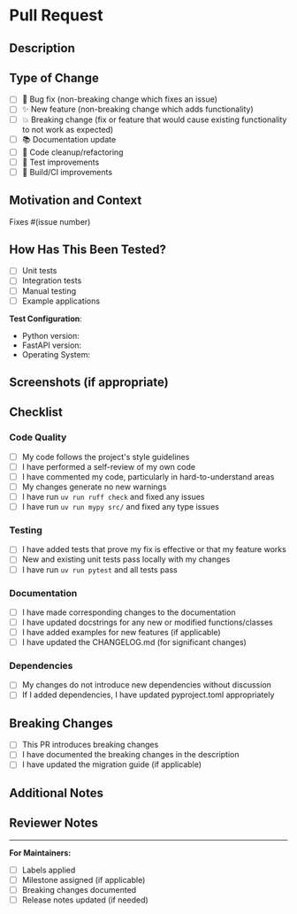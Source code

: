 # Pull Request

## Description

<!-- Provide a brief description of the changes in this PR -->

## Type of Change

<!-- Mark the relevant option with an "x" -->

- [ ] 🐛 Bug fix (non-breaking change which fixes an issue)
- [ ] ✨ New feature (non-breaking change which adds functionality)
- [ ] 💥 Breaking change (fix or feature that would cause existing functionality to not work as expected)
- [ ] 📚 Documentation update
- [ ] 🧹 Code cleanup/refactoring
- [ ] 🧪 Test improvements
- [ ] 🔧 Build/CI improvements

## Motivation and Context

<!-- Why is this change required? What problem does it solve? -->
<!-- If it fixes an open issue, please link to the issue here -->

Fixes #(issue number)

## How Has This Been Tested?

<!-- Please describe the tests that you ran to verify your changes -->
<!-- Provide instructions so we can reproduce -->

- [ ] Unit tests
- [ ] Integration tests
- [ ] Manual testing
- [ ] Example applications

**Test Configuration**:
- Python version:
- FastAPI version:
- Operating System:

## Screenshots (if appropriate)

<!-- Add screenshots to help explain your changes -->

## Checklist

<!-- Mark completed items with an "x" -->

### Code Quality
- [ ] My code follows the project's style guidelines
- [ ] I have performed a self-review of my own code
- [ ] I have commented my code, particularly in hard-to-understand areas
- [ ] My changes generate no new warnings
- [ ] I have run `uv run ruff check` and fixed any issues
- [ ] I have run `uv run mypy src/` and fixed any type issues

### Testing
- [ ] I have added tests that prove my fix is effective or that my feature works
- [ ] New and existing unit tests pass locally with my changes
- [ ] I have run `uv run pytest` and all tests pass

### Documentation
- [ ] I have made corresponding changes to the documentation
- [ ] I have updated docstrings for any new or modified functions/classes
- [ ] I have added examples for new features (if applicable)
- [ ] I have updated the CHANGELOG.md (for significant changes)

### Dependencies
- [ ] My changes do not introduce new dependencies without discussion
- [ ] If I added dependencies, I have updated pyproject.toml appropriately

## Breaking Changes

<!-- If this is a breaking change, describe what breaks and how to migrate -->

- [ ] This PR introduces breaking changes
- [ ] I have documented the breaking changes in the description
- [ ] I have updated the migration guide (if applicable)

## Additional Notes

<!-- Add any other context about the pull request here -->

## Reviewer Notes

<!-- Any specific areas you'd like reviewers to focus on? -->

---

**For Maintainers:**

- [ ] Labels applied
- [ ] Milestone assigned (if applicable)
- [ ] Breaking changes documented
- [ ] Release notes updated (if needed)
